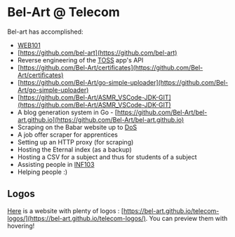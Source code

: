 # Bel-Art @ Telecom

Bel-art has accomplished:

-   [WEB101](https://github.com/bel-art/WEB101)
-   [https://github.com/bel-art](https://github.com/bel-art)
-   Reverse engineering of the [TOSS](https://www.cs-sports.fr/toss/) app's API
-   [https://github.com/Bel-Art/certificates](https://github.com/Bel-Art/certificates)
-   [https://github.com/Bel-Art/go-simple-uploader](https://github.com/Bel-Art/go-simple-uploader)
-   [https://github.com/Bel-Art/ASMR_VSCode-JDK-GIT](https://github.com/Bel-Art/ASMR_VSCode-JDK-GIT)
-   A blog generation system in Go - [https://github.com/Bel-Art/bel-art.github.io](https://github.com/Bel-Art/bel-art.github.io)
-   Scraping on the Babar website up to [DoS](https://en.wikipedia.org/wiki/Denial-of-service_attack)
-   A job offer scraper for apprentices
-   Setting up an HTTP proxy (for scraping)
-   Hosting the Eternal index (as a backup)
-   Hosting a CSV for a subject and thus for students of a subject
-   Assisting people in [INF103](https://inf103.telecom-paris.fr/inf103/)
-   Helping people :)

## Logos

[Here](https://bel-art.github.io/telecom-logos/) is a website with plenty of logos : [https://bel-art.github.io/telecom-logos/](https://bel-art.github.io/telecom-logos/). You can preview them with hovering!
